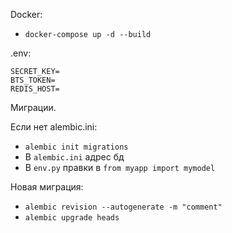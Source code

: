 Docker:
- ```docker-compose up -d --build```

.env:
```
SECRET_KEY=
BTS_TOKEN=
REDIS_HOST=
```

Миграции.

Если нет alembic.ini:
- ```alembic init migrations```
- В ```alembic.ini``` адрес бд
- В ```env.py``` правки в ```from myapp import mymodel```

Новая миграция:
- ```alembic revision --autogenerate -m "comment"```
- ```alembic upgrade heads```